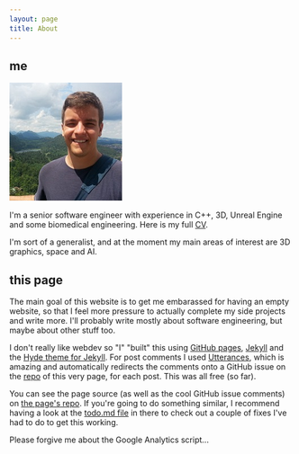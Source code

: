 ```yaml
---
layout: page
title: About
---
```


<h2>me</h2>

![me](/public/me.jpg "2014 me next to Neuschwanstein with Neuschwanstein cropped out")

I'm a senior software engineer with experience in C++, 3D, Unreal Engine and some biomedical engineering. Here is my full [CV](/public/cv_06_feb_21.pdf).

I'm sort of a generalist, and at the moment my main areas of interest are 3D graphics, space and AI.

<h2>this page</h2>

The main goal of this website is to get me embarassed for having an empty website, so that I feel more pressure to actually complete my side projects and write more. I'll probably write mostly about software engineering, but maybe about other stuff too.

I don't really like webdev so "I" "built" this using [GitHub pages](https://pages.github.com/), [Jekyll](https://docs.github.com/en/github/working-with-github-pages/setting-up-a-github-pages-site-with-jekyll) and the [Hyde theme for Jekyll](https://github.com/poole/hyde). For post comments I used [Utterances](https://utteranc.es/), which is amazing and automatically redirects the comments onto a GitHub issue on the [repo](https://github.com/1danielcoelho/1danielcoelho.github.io) of this very page, for each post. This was all free (so far).

You can see the page source (as well as the cool GitHub issue comments) on [the page's repo](https://github.com/1danielcoelho/1danielcoelho.github.io). If you're going to do something similar, I recommend having a look at the [todo.md file](https://github.com/1danielcoelho/1danielcoelho.github.io/blob/main/todo.md) in there to check out a couple of fixes I've had to do to get this working.

Please forgive me about the Google Analytics script...
